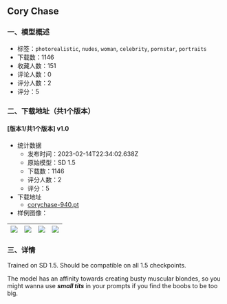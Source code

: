 ## Cory Chase
### 一、模型概述

- 标签：`photorealistic`, `nudes`, `woman`, `celebrity`, `pornstar`, `portraits`
- 下载数：1146
- 收藏人数：151
- 评论人数：0
- 评分人数：2
- 评分：5

### 二、下载地址（共1个版本）

#### [版本1/共1个版本] v1.0

- 统计数据
  - 发布时间：2023-02-14T22:34:02.638Z
  - 原始模型：SD 1.5
  - 下载数：1146
  - 评分人数：2
  - 评分：5
- 下载地址
  - [corychase-940.pt](https://civitai.com/api/download/models/9847)
- 样例图像：

| <img src="https://image.civitai.com/xG1nkqKTMzGDvpLrqFT7WA/ff21080e-6987-4b7a-0a83-d48d68cd3500/width=450/98462.jpeg" /> | <img src="https://image.civitai.com/xG1nkqKTMzGDvpLrqFT7WA/cd008b6f-934e-44d4-f0c2-91697e441400/width=450/95708.jpeg" /> | <img src="https://image.civitai.com/xG1nkqKTMzGDvpLrqFT7WA/98d24266-24cc-42f4-4b78-454a2ddd2200/width=450/95707.jpeg" /> | <img src="https://image.civitai.com/xG1nkqKTMzGDvpLrqFT7WA/f84c88db-f0cd-4b1e-8d13-2060a3bd4400/width=450/95705.jpeg" /> |
| ---- | ---- | ---- | ---- |


### 三、详情
<p>Trained on SD 1.5. Should be compatible on all 1.5 checkpoints.</p><p>The model has an affinity towards creating busty muscular blondes, so you might wanna use <strong><em>small tits</em></strong> in your prompts if you find the boobs to be too big.</p>